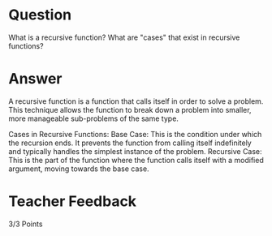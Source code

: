 # Question

What is a recursive function? What are "cases" that exist in recursive functions?

# Answer

A recursive function is a function that calls itself in order to solve a problem. This technique allows the function to break down a problem into smaller, more manageable sub-problems of the same type.

Cases in Recursive Functions:
Base Case: This is the condition under which the recursion ends. It prevents the function from calling itself indefinitely and typically handles the simplest instance of the problem.
Recursive Case: This is the part of the function where the function calls itself with a modified argument, moving towards the base case.

# Teacher Feedback

3/3 Points